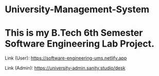 # University-Management-System
# This is my B.Tech 6th Semester Software Engineering Lab Project.

Link (User): https://software-engineering-ums.netlify.app

Link (Admin): https://university-admin.sanity.studio/desk
